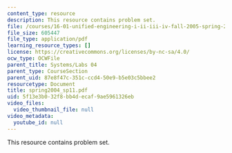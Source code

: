 ```yaml
---
content_type: resource
description: This resource contains problem set.
file: /courses/16-01-unified-engineering-i-ii-iii-iv-fall-2005-spring-2006/5f13e3b032f8bb4decaf9ae5961326eb_spring2004_sp11.pdf
file_size: 605447
file_type: application/pdf
learning_resource_types: []
license: https://creativecommons.org/licenses/by-nc-sa/4.0/
ocw_type: OCWFile
parent_title: Systems/Labs 04
parent_type: CourseSection
parent_uid: 87e8f47c-351c-ccd4-50e9-b5e03c5bbee2
resourcetype: Document
title: spring2004_sp11.pdf
uid: 5f13e3b0-32f8-bb4d-ecaf-9ae5961326eb
video_files:
  video_thumbnail_file: null
video_metadata:
  youtube_id: null
---
```

This resource contains problem set.